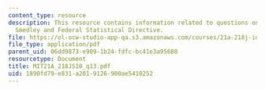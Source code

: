 ```yaml
---
content_type: resource
description: This resource contains information related to questions on Omi & Winant,
  Smedley and Federal Statistical Directive.
file: https://ol-ocw-studio-app-qa.s3.amazonaws.com/courses/21a-218j-identity-and-difference-spring-2010/1890fd79e831a2019126900ae5410252_MIT21A_218JS10_q13.pdf
file_type: application/pdf
parent_uid: 06dd9873-e909-1b24-fdfc-bc41e3a95680
resourcetype: Document
title: MIT21A_218JS10_q13.pdf
uid: 1890fd79-e831-a201-9126-900ae5410252
---
```

